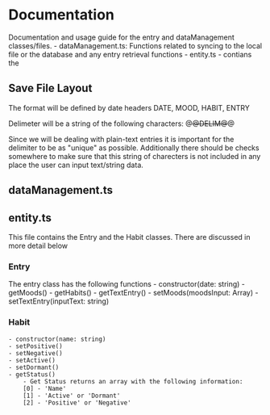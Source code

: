 # Documentation
Documentation and usage guide for the entry and dataManagement classes/files.
    - dataManagement.ts: Functions related to syncing to the local file or the database and any entry retrieval functions
    - entity.ts - contians the  

## Save File Layout
The format will be defined by date headers
DATE, MOOD, HABIT, ENTRY

Delimeter will be a string of the following characters:
@~~@DELIM@~~@

Since we will be dealing with plain-text entries it is important for the delimiter to be as "unique" as possible. Additionally there should be checks somewhere to make sure that this string of charecters is not included in any place the user can input text/string data.

## dataManagement.ts

## entity.ts
This file contains the Entry and the Habit classes. There are discussed in more detail below

### Entry

The entry class has the following functions
    - constructor(date: string)
    - getMoods()
    - getHabits()
    - getTextEntry()
    - setMoods(moodsInput: Array<string>)
    - setTextEntry(inputText: string)

### Habit
    - constructor(name: string)
    - setPositive()
    - setNegative()
    - setActive()
    - setDormant()
    - getStatus()
        - Get Status returns an array with the following information:
        [0] - 'Name'
        [1] - 'Active' or 'Dormant'
        [2] - 'Positive' or 'Negative'